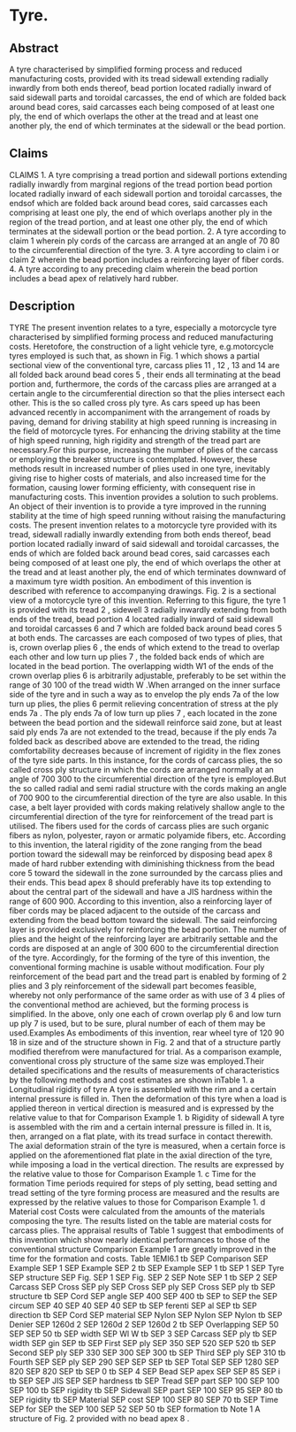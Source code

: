 # Tyre.

## Abstract
A tyre characterised by simplified forming process and reduced manufacturing costs, provided with its tread sidewall extending radially inwardly from both ends thereof, bead portion located radially inward of said sidewall parts and toroidal carcasses, the end of which are folded back around bead cores, said carcasses each being composed of at least one ply, the end of which overlaps the other at the tread and at least one another ply, the end of which terminates at the sidewall or the bead portion.

## Claims
CLAIMS 1. A tyre comprising a tread portion and sidewall portions extending radially inwardly from marginal regions of the tread portion bead portion located radially inward of each sidewall portion and toroidal carcasses, the endsof which are folded back around bead cores, said carcasses each comprising at least one ply, the end of which overlaps another ply in the region of the tread portion, and at least one other ply, the end of which terminates at the sidewall portion or the bead portion. 2. A tyre according to claim 1 wherein ply cords of the carcass are arranged at an angle of 70 80 to the circumferential direction of the tyre. 3. A tyre according to claim i or claim 2 wherein the bead portion includes a reinforcing layer of fiber cords. 4. A tyre according to any preceding claim wherein the bead portion includes a bead apex of relatively hard rubber.

## Description
TYRE The present invention relates to a tyre, especially a motorcycle tyre characterised by simplified forming process and reduced manufacturing costs. Heretofore, the construction of a light vehicle tyre, e.g.motorcycle tyres employed is such that, as shown in Fig. 1 which shows a partial sectional view of the conventional tyre, carcass plies 11 , 12 , 13 and 14 are all folded back around bead cores 5 , their ends all terminating at the bead portion and, furthermore, the cords of the carcass plies are arranged at a certain angle to the circumferential direction so that the plies intersect each other. This is the so called cross ply tyre. As cars speed up has been advanced recently in accompaniment with the arrangement of roads by paving, demand for driving stability at high speed running is increasing in the field of motorcycle tyres. For enhancing the driving stability at the time of high speed running, high rigidity and strength of the tread part are necessary.For this purpose, increasing the number of plies of the carcass or employing the breaker structure is contemplated. However, these methods result in increased number of plies used in one tyre, inevitably giving rise to higher costs of materials, and also increased time for the formation, causing lower forming efficienty, with consequent rise in manufacturing costs. This invention provides a solution to such problems. An object of their invention is to provide a tyre improved in the running stability at the time of high speed running without raising the manufacturing costs. The present invention relates to a motorcycle tyre provided with its tread, sidewall radially inwardly extending from both ends thereof, bead portion located radially inward of said sidewall and toroidal carcasses, the ends of which are folded back around bead cores, said carcasses each being composed of at least one ply, the end of which overlaps the other at the tread and at least another ply, the end of which terminates downward of a maximum tyre width position. An embodiment of this invention is described with reference to accompanying drawings. Fig. 2 is a sectional view of a motorcycle tyre of this invention. Referring to this figure, the tyre 1 is provided with its tread 2 , sidewell 3 radially inwardly extending from both ends of the tread, bead portion 4 located radially inward of said sidewall and toroidal carcasses 6 and 7 which are folded back around bead cores 5 at both ends. The carcasses are each composed of two types of plies, that is, crown overlap plies 6 , the ends of which extend to the tread to overlap each other and low turn up plies 7 , the folded back ends of which are located in the bead portion. The overlapping width W1 of the ends of the crown overlap plies 6 is arbitrarily adjustable, preferably to be set within the range of 30 100 of the tread width W .When arranged on the inner surface side of the tyre and in such a way as to envelop the ply ends 7a of the low turn up plies, the plies 6 permit relieving concentration of stress at the ply ends 7a . The ply ends 7a of low turn up plies 7 , each located in the zone between the bead portion and the sidewall reinforce said zone, but at least said ply ends 7a are not extended to the tread, because if the ply ends 7a folded back as described above are extended to the tread, the riding comfortability decreases because of increment of rigidity in the flex zones of the tyre side parts. In this instance, for the cords of carcass plies, the so called cross ply structure in which the cords are arranged normally at an angle of 700 300 to the circumferential direction of the tyre is employed.But the so called radial and semi radial structure with the cords making an angle of 700 900 to the circumferential direction of the tyre are also usable. In this case, a belt layer provided with cords making relatively shallow angle to the circumferential direction of the tyre for reinforcement of the tread part is utilised. The fibers used for the cords of carcass plies are such organic fibers as nylon, polyester, rayon or armatic polyamide fibers, etc. According to this invention, the lateral rigidity of the zone ranging from the bead portion toward the sidewall may be reinforced by disposing bead apex 8 made of hard rubber extending with diminishing thickness from the bead core 5 toward the sidewall in the zone surrounded by the carcass plies and their ends. This bead apex 8 should preferably have its top extending to about the central part of the sidewall and have a JIS hardness within the range of 600 900. According to this invention, also a reinforcing layer of fiber cords may be placed adjacent to the outside of the carcass and extending from the bead bottom toward the sidewall. The said reinforcing layer is provided exclusively for reinforcing the bead portion. The number of plies and the height of the reinforcing layer are arbitrarily settable and the cords are disposed at an angle of 300 600 to the circumferential direction of the tyre. Accordingly, for the forming of the tyre of this invention, the conventional forming machine is usable without modification. Four ply reinforcement of the bead part and the tread part is enabled by forming of 2 plies and 3 ply reinforcement of the sidewall part becomes feasible, whereby not only performance of the same order as with use of 3 4 plies of the conventional method are achieved, but the forming process is simplified. In the above, only one each of crown overlap ply 6 and low turn up ply 7 is used, but to be sure, plural number of each of them may be used.Examples As embodiments of this invention, rear wheel tyre of 120 90 18 in size and of the structure shown in Fig. 2 and that of a structure partly modified therefrom were manufactured for trial. As a comparison example, conventional cross ply structure of the same size was employed.Their detailed specifications and the results of measurements of characteristics by the following methods and cost estimates are shown inTable 1. a Longitudinal rigidity of tyre A tyre is assembled with the rim and a certain internal pressure is filled in. Then the deformation of this tyre when a load is applied thereon in vertical direction is measured and is expressed by the relative value to that for Comparison Example 1. b Rigidity of sidewall A tyre is assembled with the rim and a certain internal pressure is filled in. It is, then, arranged on a flat plate, with its tread surface in contact therewith. The axial deformation strain of the tyre is measured, when a certain force is applied on the aforementioned flat plate in the axial direction of the tyre, while imposing a load in the vertical direction. The results are expressed by the relative value to those for Comparison Example 1. c Time for the formation Time periods required for steps of ply setting, bead setting and tread setting of the tyre forming process are measured and the results are expressed by the relative values to those for Comparison Example 1. d Material cost Costs were calculated from the amounts of the materials composing the tyre. The results listed on the table are material costs for carcass plies. The appraisal results of Table 1 suggest that embodiments of this invention which show nearly identical performances to those of the conventional structure Comparison Example 1 are greatly improved in the time for the formation and costs. Table 1EMI6.1 tb SEP Comparison SEP Example SEP 1 SEP Example SEP 2 tb SEP Example SEP 1 tb SEP 1 SEP Tyre SEP structure SEP Fig. SEP 1 SEP Fig. SEP 2 SEP Note SEP 1 tb SEP 2 SEP Carcass SEP Cross SEP ply SEP Cross SEP ply SEP Cross SEP ply tb SEP structure tb SEP Cord SEP angle SEP 400 SEP 400 tb SEP to SEP the SEP circum SEP 40 SEP 40 SEP 40 SEP tb SEP ferenti SEP al SEP tb SEP direction tb SEP Cord SEP material SEP Nylon SEP Nylon SEP Nylon tb SEP Denier SEP 1260d 2 SEP 1260d 2 SEP 1260d 2 tb SEP Overlapping SEP 50 SEP SEP 50 tb SEP width SEP Wl W tb SEP 3 SEP Carcass SEP ply tb SEP width SEP gin SEP tb SEP First SEP ply SEP 350 SEP 520 SEP 520 tb SEP Second SEP ply SEP 330 SEP 300 SEP 300 tb SEP Third SEP ply SEP 310 tb Fourth SEP SEP ply SEP 290 SEP SEP SEP tb SEP Total SEP SEP 1280 SEP 820 SEP 820 SEP tb SEP 0 tb SEP 4 SEP Bead SEP apex SEP SEP 85 SEP i tb SEP SEP JIS SEP SEP hardness tb SEP Tread SEP part SEP 100 SEP 100 SEP 100 tb SEP rigidity tb SEP Sidewall SEP part SEP 100 SEP 95 SEP 80 tb SEP rigidity tb SEP Material SEP cost SEP 100 SEP 80 SEP 70 tb SEP Time SEP for SEP the SEP 100 SEP 52 SEP 50 tb SEP formation tb Note 1 A structure of Fig. 2 provided with no bead apex 8 .